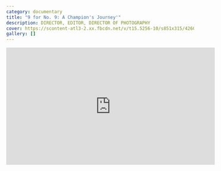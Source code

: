 ```yaml
---
category: documentary
title: "9 for No. 9: A Champion's Journey'"
description: DIRECTOR, EDITOR, DIRECTOR OF PHOTOGRAPHY
cover: https://scontent-atl3-2.xx.fbcdn.net/v/t15.5256-10/s851x315/42607362_933369973522709_8176509655791435776_n.jpg?_nc_cat=104&ccb=1-3&_nc_sid=08861d&_nc_ohc=HeK_cuzuqrEAX9L0XGL&_nc_ht=scontent-atl3-2.xx&edm=AGo2L-IEAAAA&oh=d425b1fc7e494bbb404e2150996601a4&oe=610BAFDE
gallery: []
---
```

<div class="video-container"><iframe src="https://www.facebook.com/plugins/video.php?href=https%3A%2F%2Fwww.facebook.com%2Fneworleanssaints%2Fvideos%2F933370020189371%2F&show_text=0&width=560" width="560" height="315" style="border:none;overflow:hidden" scrolling="no" frameborder="0" allowfullscreen="true" allow="autoplay; clipboard-write; encrypted-media; picture-in-picture; web-share" allowFullScreen="true"></iframe></div>